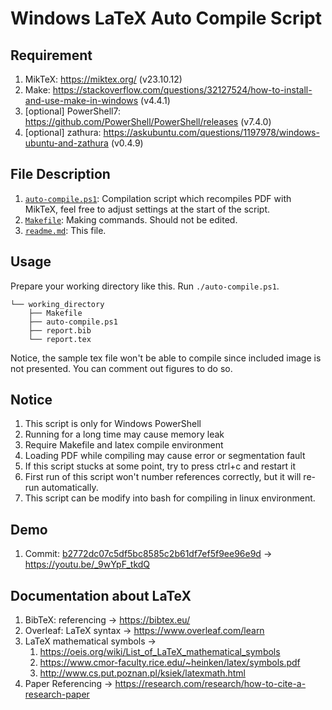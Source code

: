 # Windows LaTeX Auto Compile Script

## Requirement

1. MikTeX: <https://miktex.org/> (v23.10.12)
2. Make: <https://stackoverflow.com/questions/32127524/how-to-install-and-use-make-in-windows> (v4.4.1)
3. [optional] PowerShell7: <https://github.com/PowerShell/PowerShell/releases> (v7.4.0)
4. [optional] zathura: <https://askubuntu.com/questions/1197978/windows-ubuntu-and-zathura> (v0.4.9)

## File Description

1. [```auto-compile.ps1```](./auto-compile.ps1): Compilation script which recompiles PDF with MikTeX, feel free to adjust settings at the start of the script.
2. [```Makefile```](./Makefile): Making commands. Should not be edited.
3. [```readme.md```](./readme.md): This file.

## Usage

Prepare your working directory like this. Run ```./auto-compile.ps1```.

```
└── working_directory
    ├── Makefile
    ├── auto-compile.ps1
    ├── report.bib
    └── report.tex
```

Notice, the sample tex file won't be able to compile since included image is not presented. You can comment out figures to do so.

## Notice

1. This script is only for Windows PowerShell
2. Running for a long time may cause memory leak
3. Require Makefile and latex compile environment
4. Loading PDF while compiling may cause error or segmentation fault
5. If this script stucks at some point, try to press ctrl+c and restart it
6. First run of this script won't number references correctly, but it will re-run automatically.
7. This script can be modify into bash for compiling in linux environment.

## Demo

1. Commit: [b2772dc07c5df5bc8585c2b61df7ef5f9ee96e9d](https://github.com/belongtothenight/powershell_scripts/tree/b2772dc07c5df5bc8585c2b61df7ef5f9ee96e9d/latex_script) -> <https://youtu.be/_9wYpF_tkdQ>

## Documentation about LaTeX

1. BibTeX: referencing -> <https://bibtex.eu/>
2. Overleaf: LaTeX syntax -> <https://www.overleaf.com/learn>
3. LaTeX mathematical symbols -> 
    1. <https://oeis.org/wiki/List_of_LaTeX_mathematical_symbols> 
    2. <https://www.cmor-faculty.rice.edu/~heinken/latex/symbols.pdf> 
    3. <http://www.cs.put.poznan.pl/ksiek/latexmath.html>
4. Paper Referencing -> <https://research.com/research/how-to-cite-a-research-paper>

